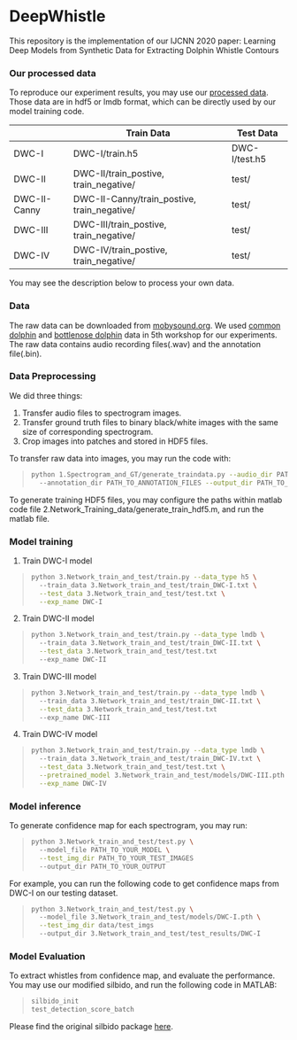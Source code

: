 # DeepWhistle
This repository is the implementation of our IJCNN 2020 paper:
Learning Deep Models from Synthetic Data for Extracting Dolphin Whistle Contours

### <a name="processed_data"></a> Our processed data
To reproduce our experiment results, you may use our [processed data](https://drive.google.com/drive/folders/1mDBKIl0Ng_oRDCRdJQb_LnjJZz7LAtN0?usp=sharing).
Those data are in hdf5 or lmdb format, which can be directly used by our model training code.

|              | Train Data                                 | Test Data     |
|--------------|--------------------------------------------|---------------|
| DWC-I        | DWC-I/train.h5                             | DWC-I/test.h5 |
| DWC-II       | DWC-II/train_postive, train_negative/       | test/         |
| DWC-II-Canny | DWC-II-Canny/train_postive, train_negative/ | test/         |
| DWC-III      | DWC-III/train_postive, train_negative/      | test/         |
| DWC-IV       | DWC-IV/train_postive, train_negative/       | test/         |

You may see the description below to process your own data. 

### <a name="data"></a> Data
The raw data can be downloaded from [mobysound.org](https://www.mobysound.org/workshops_p2.html).
We used [common dolphin](https://www.mobysound.org/workshops/5th_DCL_data_common.zip) and 
[bottlenose dolphin](https://www.mobysound.org/workshops/5th_DCL_data_bottlenose.zip) 
data in 5th workshop for our experiments. The raw data contains audio recording files(.wav) and the 
annotation file(.bin). 

### <a name="data_preprocessing"></a> Data Preprocessing
We did three things:
1. Transfer audio files to spectrogram images. 
2. Transfer ground truth files to binary black/white images with the same size of corresponding spectrogram.
3. Crop images into patches and stored in HDF5 files.

To transfer raw data into images, you may run the code with:
> ```bash
> python 1.Spectrogram_and_GT/generate_traindata.py --audio_dir PATH_TO_AUDIO_FILES \ 
>   --annotation_dir PATH_TO_ANNOTATION_FILES --output_dir PATH_TO_OUTPUT_SPECTROGRAM
> ```

To generate training HDF5 files, you may configure the paths within 
matlab code file 2.Network_Training_data/generate_train_hdf5.m, and run the matlab file.

### <a name="model_training"></a> Model training
1. Train DWC-I model
> ```bash
> python 3.Network_train_and_test/train.py --data_type h5 \ 
>   --train_data 3.Network_train_and_test/train_DWC-I.txt \
>   --test_data 3.Network_train_and_test/test.txt \
>   --exp_name DWC-I
> ```
2. Train DWC-II model
> ```bash
> python 3.Network_train_and_test/train.py --data_type lmdb \ 
>   --train_data 3.Network_train_and_test/train_DWC-II.txt \
>   --test_data 3.Network_train_and_test/test.txt
>   --exp_name DWC-II
> ```
3. Train DWC-III model
> ```bash
> python 3.Network_train_and_test/train.py --data_type lmdb \ 
>   --train_data 3.Network_train_and_test/train_DWC-II.txt \
>   --test_data 3.Network_train_and_test/test.txt
>   --exp_name DWC-III
> ```
4. Train DWC-IV model
> ```bash
> python 3.Network_train_and_test/train.py --data_type lmdb \ 
>   --train_data 3.Network_train_and_test/train_DWC-IV.txt \
>   --test_data 3.Network_train_and_test/test.txt \
>   --pretrained_model 3.Network_train_and_test/models/DWC-III.pth \
>   --exp_name DWC-IV
> ```

### <a name="model_training"></a> Model inference
To generate confidence map for each spectrogram, you may run:
> ```bash
> python 3.Network_train_and_test/test.py \ 
>   --model_file PATH_TO_YOUR_MODEL \
>   --test_img_dir PATH_TO_YOUR_TEST_IMAGES
>   --output_dir PATH_TO_YOUR_OUTPUT
> ```
For example, you can run the following code to get confidence maps from DWC-I on our testing dataset. 
> ```bash
> python 3.Network_train_and_test/test.py \ 
>   --model_file 3.Network_train_and_test/models/DWC-I.pth \
>   --test_img_dir data/test_imgs
>   --output_dir 3.Network_train_and_test/test_results/DWC-I
> ```

### <a name="model_evaluation"></a> Model Evaluation
To extract whistles from confidence map, and evaluate the performance. You may use our modified silbido, and 
run the following code in MATLAB:
> ```bash
> silbido_init
> test_detection_score_batch
> ```

Please find the original silbido package [here](https://roch.sdsu.edu/index.php/software/). 
